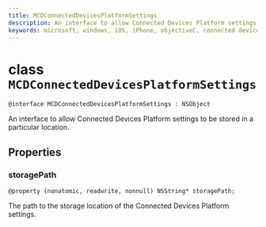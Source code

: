 ```yaml
---
title: MCDConnectedDevicesPlatformSettings
description: An interface to allow Connected Devices Platform settings to be stored in a particular location.  
keywords: microsoft, windows, iOS, iPhone, objectiveC, connected devices, Project Rome
---
```


# class `MCDConnectedDevicesPlatformSettings` 

```
@interface MCDConnectedDevicesPlatformSettings : NSObject
```  
An interface to allow Connected Devices Platform settings to be stored in a particular location.  

## Properties

### storagePath
`@property (nonatomic, readwrite, nonnull) NSString* storagePath;`

The path to the storage location of the Connected Devices Platform settings.